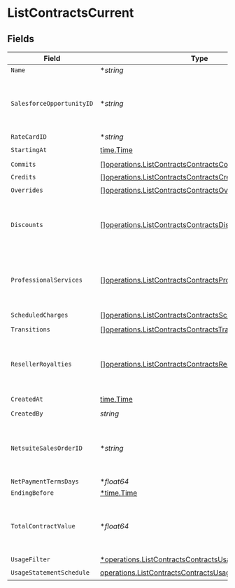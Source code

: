 # ListContractsCurrent


## Fields

| Field                                                                                                                              | Type                                                                                                                               | Required                                                                                                                           | Description                                                                                                                        |
| ---------------------------------------------------------------------------------------------------------------------------------- | ---------------------------------------------------------------------------------------------------------------------------------- | ---------------------------------------------------------------------------------------------------------------------------------- | ---------------------------------------------------------------------------------------------------------------------------------- |
| `Name`                                                                                                                             | **string*                                                                                                                          | :heavy_minus_sign:                                                                                                                 | N/A                                                                                                                                |
| `SalesforceOpportunityID`                                                                                                          | **string*                                                                                                                          | :heavy_minus_sign:                                                                                                                 | This field's availability is dependent on your client's configuration.                                                             |
| `RateCardID`                                                                                                                       | **string*                                                                                                                          | :heavy_minus_sign:                                                                                                                 | N/A                                                                                                                                |
| `StartingAt`                                                                                                                       | [time.Time](https://pkg.go.dev/time#Time)                                                                                          | :heavy_check_mark:                                                                                                                 | N/A                                                                                                                                |
| `Commits`                                                                                                                          | [][operations.ListContractsContractsCommits](../../models/operations/listcontractscontractscommits.md)                             | :heavy_check_mark:                                                                                                                 | N/A                                                                                                                                |
| `Credits`                                                                                                                          | [][operations.ListContractsContractsCredits](../../models/operations/listcontractscontractscredits.md)                             | :heavy_minus_sign:                                                                                                                 | N/A                                                                                                                                |
| `Overrides`                                                                                                                        | [][operations.ListContractsContractsOverrides](../../models/operations/listcontractscontractsoverrides.md)                         | :heavy_check_mark:                                                                                                                 | N/A                                                                                                                                |
| `Discounts`                                                                                                                        | [][operations.ListContractsContractsDiscounts](../../models/operations/listcontractscontractsdiscounts.md)                         | :heavy_minus_sign:                                                                                                                 | This field's availability is dependent on your client's configuration.                                                             |
| `ProfessionalServices`                                                                                                             | [][operations.ListContractsContractsProfessionalServices](../../models/operations/listcontractscontractsprofessionalservices.md)   | :heavy_minus_sign:                                                                                                                 | This field's availability is dependent on your client's configuration.                                                             |
| `ScheduledCharges`                                                                                                                 | [][operations.ListContractsContractsScheduledCharges](../../models/operations/listcontractscontractsscheduledcharges.md)           | :heavy_check_mark:                                                                                                                 | N/A                                                                                                                                |
| `Transitions`                                                                                                                      | [][operations.ListContractsContractsTransitions](../../models/operations/listcontractscontractstransitions.md)                     | :heavy_check_mark:                                                                                                                 | N/A                                                                                                                                |
| `ResellerRoyalties`                                                                                                                | [][operations.ListContractsContractsResellerRoyalties](../../models/operations/listcontractscontractsresellerroyalties.md)         | :heavy_minus_sign:                                                                                                                 | This field's availability is dependent on your client's configuration.                                                             |
| `CreatedAt`                                                                                                                        | [time.Time](https://pkg.go.dev/time#Time)                                                                                          | :heavy_check_mark:                                                                                                                 | N/A                                                                                                                                |
| `CreatedBy`                                                                                                                        | *string*                                                                                                                           | :heavy_check_mark:                                                                                                                 | N/A                                                                                                                                |
| `NetsuiteSalesOrderID`                                                                                                             | **string*                                                                                                                          | :heavy_minus_sign:                                                                                                                 | This field's availability is dependent on your client's configuration.                                                             |
| `NetPaymentTermsDays`                                                                                                              | **float64*                                                                                                                         | :heavy_minus_sign:                                                                                                                 | N/A                                                                                                                                |
| `EndingBefore`                                                                                                                     | [*time.Time](https://pkg.go.dev/time#Time)                                                                                         | :heavy_minus_sign:                                                                                                                 | N/A                                                                                                                                |
| `TotalContractValue`                                                                                                               | **float64*                                                                                                                         | :heavy_minus_sign:                                                                                                                 | This field's availability is dependent on your client's configuration.                                                             |
| `UsageFilter`                                                                                                                      | [*operations.ListContractsContractsUsageFilter](../../models/operations/listcontractscontractsusagefilter.md)                      | :heavy_minus_sign:                                                                                                                 | N/A                                                                                                                                |
| `UsageStatementSchedule`                                                                                                           | [operations.ListContractsContractsUsageStatementSchedule](../../models/operations/listcontractscontractsusagestatementschedule.md) | :heavy_check_mark:                                                                                                                 | N/A                                                                                                                                |